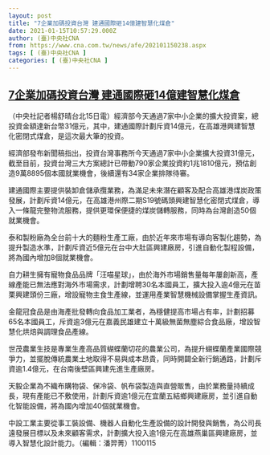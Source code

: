 ```yaml
---
layout: post
title: "7企業加碼投資台灣 建通國際砸14億建智慧化煤倉"
date: 2021-01-15T10:57:29.000Z
author: (臺)中央社CNA
from: https://www.cna.com.tw/news/afe/202101150238.aspx
tags: [ (臺)中央社CNA ]
categories: [ (臺)中央社CNA ]
---
```

<!--1610708249000-->
[7企業加碼投資台灣 建通國際砸14億建智慧化煤倉](https://www.cna.com.tw/news/afe/202101150238.aspx)
------

<div>
<div></div><div class="paragraph"><p>（中央社記者楊舒晴台北15日電）經濟部今天通過7家中小企業的擴大投資案，總投資金額達新台幣31億元，其中，建通國際計劃斥資14億元，在高雄港興建智慧化密閉式煤倉，是這次最大筆的投資。</p><p>經濟部發布新聞稿指出，投資台灣事務所今天通過7家中小企業擴大投資31億元，截至目前，投資台灣三大方案總計已帶動790家企業投資約1兆1810億元，預估創造9萬8895個本國就業機會，後續還有34家企業排隊待審。</p><p>建通國際主要提供裝卸倉儲承攬業務，為滿足未來潛在顧客及配合高雄港煤炭政策發展，計劃斥資14億元，在高雄港州際二期S19號碼頭興建智慧化密閉式煤倉，導入一條龍完整物流服務，提供更環保便捷的煤炭儲轉服務，同時為台灣創造50個就業機會。</p><p>泰和製粉廠為全台前十大的麵粉生產工廠，由於近年來市場有導向客製化趨勢，為提升製造水準，計劃斥資近5億元在台中大肚區興建廠房，引進自動化製程設備，將為國內增加8個就業機會。</p><p>自力耕生擁有寵物食品品牌「汪喵星球」，由於海外市場銷售量每年屢創新高，產線產能已無法應對海外市場需求，計劃增聘30名本國員工，擴大投入逾4億元在苗栗興建頭份三廠，增設寵物主食生產線，並運用產業智慧機械設備掌握生產資訊。</p><p>金龍冠食品是由海產批發轉向食品加工業者，為穩健提高市場占有率，計劃招募65名本國員工，斥資逾3億元在嘉義民雄建立十萬級無菌無塵綜合食品廠，增設智慧化烘焙與調理食品產線。</p><p>世茂農業生技是專業生產高品質蝴蝶蘭切花的農業公司，為提升蝴蝶蘭產業國際競爭力，並擺脫傳統農業土地取得不易與成本昂貴，同時開闢全新行銷通路，計劃斥資逾1.4億元，在台南後壁區興建先進生產廠房。</p><p>天毅企業為不織布購物袋、保冷袋、帆布袋製造與直營販售，由於業務量持續成長，現有產能已不敷使用，計劃斥資逾1億元在宜蘭五結鄉興建廠房，並引進自動化智能設備，將為國內增加40個就業機會。</p><p>中設工業主要從事工裝設備、機器人自動化生產設備的設計開發與銷售，為公司長遠發展目標以及未來顧客需求，計劃擴大投入逾1億元在高雄燕巢區興建廠房，並導入智慧化設計能力。（編輯：潘羿菁）1100115</p></div>
</div>
